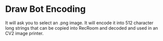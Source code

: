 # Draw Bot Encoding

It will ask you to select an .png image. It will encode it into 512 character long strings that can be copied into 
RecRoom and decoded and used in an CV2 image printer.
